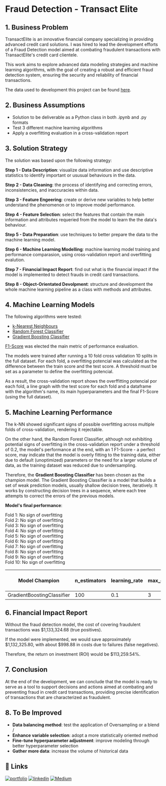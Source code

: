 # Fraud Detection - Transact Elite
## 1. Business Problem
TransactElite is an innovative financial company specializing in providing advanced credit card solutions. I was hired to lead the development efforts of a Fraud Detection model aimed at combating fraudulent transactions with TransactElite's credit card clientele.

This work aims to explore advanced data modeling strategies and machine learning algorithms, with the goal of creating a robust and efficient fraud detection system, ensuring the security and reliability of financial transactions.

The data used to development this project can be found [here](https://www.kaggle.com/datasets/kelvinkelue/credit-card-fraud-prediction).
## 2. Business Assumptions
* Solution to be deliverable as a Python class in both .ipynb and .py formats
* Test 3 different machine learning algorithms
* Apply a overfitting evaluation in a cross-validation report
 
## 3. Solution Strategy

The solution was based upon the following strategy:

__Step 1 - Data Description__: visualize data information and use descriptive statistics to identify important or ususual behaviours in the data.

__Step 2 - Data Cleaning__: the process of identifying and correcting errors, inconsistencies, and inaccuracies within data.

__Step 3 - Feature Engeering__: create or derive new variables to help better understand the phenomenon or to improve model performance.

__Step 4 - Feature Selection__: select the features that contain the main information and attributes requeried from the model to learn the the data's behaviour.

__Step 5 - Data Preparation__: use techniques to better prepare the data to the machine learning model.

__Step 6 - Machine Learning Modelling__: machine learning model training and performance comparasion, using cross-validation report and overfitting evalution.

__Step 7 - Financial Impact Report__: find out what is the financial impact if the model is implemented to detect frauds in credit card transactions.

__Step 8 - Object-Orientated Devolpment__: structure and development the whole machine learning pipeline as a class with methods and attributes.
## 4. Machine Learning Models
The following algorithms were tested:

* [k-Nearest Neighbours](https://scikit-learn.org/stable/modules/generated/sklearn.neighbors.KNeighborsClassifier.html)
* [Random Forest Classifier](https://scikit-learn.org/stable/modules/generated/sklearn.ensemble.RandomForestClassifier.html#sklearn-ensemble-randomforestclassifier)
* [Gradient Boosting Classifier](https://scikit-learn.org/stable/modules/generated/sklearn.ensemble.GradientBoostingClassifier.html)

[F1-Score](https://scikit-learn.org/stable/modules/generated/sklearn.metrics.f1_score.html) was elected the main metric of performance evaluation.

The models were trained after running a 10 fold cross validation 10 splits in the full dataset. For each fold, a overfitting potencial was calculated as the difference between the train score and the test score. A threshold must be set as a parameter to define the overfitting potencial. 

As a result, the cross-validation report shows the overffitting potencial por each fold, a line graph with the test score for each fold and a dataframe with the algorithm's name, its main hyperparameters and the final F1-Score (using the full dataset).
## 5. Machine Learning Performance
The k-NN showed significant signs of possible overfitting across multiple folds of cross-validation, rendering it rejectable.

On the other hand, the Random Forest Classifier, although not exhibiting potential signs of overfitting in the cross-validation report under a threshold of 0.2, the model's performance at the end, with an 1 F1-Score - a perfect score, may indicate that the model is overly fitting to the training data, either due to default (unoptimized) parameters or the need for a larger volume of data, as the training dataset was reduced due to undersampling.

Therefore, the __Gradient Boosting Classifier__ has been chosen as the champion model. The Gradient Boosting Classifier is a model that builds a set of weak prediction models, usually shallow decision trees, iteratively. It works by constructing decision trees in a sequence, where each tree attempts to correct the errors of the previous models.

**Model's final performance**:

Fold 1: No sign of overfitting \
Fold 2: No sign of overfitting \
Fold 3: No sign of overfitting \
Fold 4: No sign of overfitting \
Fold 5: No sign of overfitting \
Fold 6: No sign of overfitting \
Fold 7: No sign of overfitting \
Fold 8: No sign of overfitting \
Fold 9: No sign of overfitting \
Fold 10: No sign of overfitting



| Model Champion |  n_estimators  |   learning_rate  |  max_depth  |  Final F1-Score  |
|--------------|---------|-----------|----------|-----------|
|   GradientBoostingClassifier    | 100 |  0.1  | 3  |  0.988  |



## 6. Financial Impact Report

Without the fraud detection model, the cost of covering fraudulent transactions was $1,133,324.68 (true positives). 

If the model were implemented, we would save approximately $1,132,325.80, with about $998.88 in costs due to failures (false negatives).

Therefore, the return on investment (ROI) would be $113,259.54%.
## 7. Conclusion
At the end of the development, we can conclude that the model is ready to serve as a tool to support decisions and actions aimed at combating and preventing fraud in credit card transactions, providing precise identification of transactions that are characterized as fraudulent.


## 8. To Be Improved

* __Data balancing method__: test the application of Oversampling or a blend /
* __Enhance variable selection__: adopt a more statistically oriented method
* __Fine-tune hyperparameter adjustment__: improve modeling through better hyperparameter selection
* __Gather more data__: increase the volume of historical data


## 🔗 Links
[![portfolio](https://img.shields.io/badge/my_portfolio-000?style=for-the-badge&logo=ko-fi&logoColor=white)](https://jpvazquezz.github.io/)
[![linkedin](https://img.shields.io/badge/linkedin-0A66C2?style=for-the-badge&logo=linkedin&logoColor=white)](https://www.linkedin.com/in/joao-pedro-vazquez/)
[![Medium](https://img.shields.io/badge/Medium-12100E?style=for-the-badge&logo=medium&logoColor=white)](https://medium.com/@jpvazquez)

